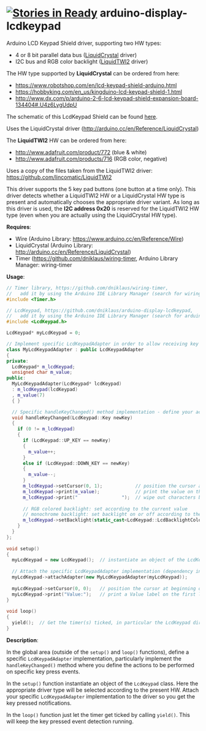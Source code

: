 [![Stories in Ready](https://badge.waffle.io/dniklaus/arduino-display-lcdkeypad.png?label=ready&title=Ready)](https://waffle.io/dniklaus/arduino-display-lcdkeypad)
arduino-display-lcdkeypad
=========================

Arduino LCD Keypad Shield driver, supporting two HW types: 
 * 4 or 8 bit parallel data bus ([LiquidCrystal](http://arduino.cc/en/Reference/LiquidCrystal) driver)
 * I2C bus and RGB color backlight ([LiquidTWI2](https://github.com/lincomatic/LiquidTWI2) driver)

The HW type supported by **LiquidCrystal** can be ordered from here:
 * https://www.robotshop.com/en/lcd-keypad-shield-arduino.html
 * https://hobbyking.com/en_us/kingduino-lcd-keypad-shield-1.html
 * http://www.dx.com/p/arduino-2-6-lcd-keypad-shield-expansion-board-134404#.U4z6LygUdpU

The schematic of this LcdKeypad Shield can be found [here](http://forum.arduino.cc/index.php?action=dlattach;topic=95618.0;attach=15041).

Uses the LiquidCrystal driver (http://arduino.cc/en/Reference/LiquidCrystal)



The **LiquidTWI2** HW can be ordered from here:
 * http://www.adafruit.com/product/772 (blue & white)
 * http://www.adafruit.com/products/716 (RGB color, negative)

Uses a copy of the files taken from the LiquidTWI2 driver: https://github.com/lincomatic/LiquidTWI2



This driver supports the 5 key pad buttons (one button at a time only).
This driver detects whether a LiquidTWI2 HW or a LiquidCrystal HW type is present and automatically chooses the appropriate driver variant.
As long as this driver is used, the **I2C address 0x20** is reserved for the LiquidTWI2 HW type (even when you are actually using the LiquidCrystal HW type).

**Requires**:
 * Wire (Arduino Library: https://www.arduino.cc/en/Reference/Wire)
 * LiquidCrystal (Arduino Library: http://arduino.cc/en/Reference/LiquidCrystal)
 * Timer (https://github.com/dniklaus/wiring-timer, Arduino Library Manager: wiring-timer



**Usage**:

```cpp
// Timer library, https://github.com/dniklaus/wiring-timer, 
//   add it by using the Arduino IDE Library Manager (search for wiring-timer)
#include <Timer.h>

// LcdKeypad, https://github.com/dniklaus/arduino-display-lcdkeypad, 
//   add it by using the Arduino IDE Library Manager (search for arduino-display-lcdkeypad)
#include <LcdKeypad.h>

LcdKeypad* myLcdKeypad = 0;

// Implement specific LcdKeypadAdapter in order to allow receiving key press events
class MyLcdKeypadAdapter : public LcdKeypadAdapter
{
private:
  LcdKeypad* m_lcdKeypad;
  unsigned char m_value;
public:
  MyLcdKeypadAdapter(LcdKeypad* lcdKeypad)
  : m_lcdKeypad(lcdKeypad)
  , m_value(7)
  { }

  // Specific handleKeyChanged() method implementation - define your actions here
  void handleKeyChanged(LcdKeypad::Key newKey)
  {
    if (0 != m_lcdKeypad)
    {
      if (LcdKeypad::UP_KEY == newKey)
      {
        m_value++;
      }
      else if (LcdKeypad::DOWN_KEY == newKey)
      {
        m_value--;
      }
      m_lcdKeypad->setCursor(0, 1);            // position the cursor at beginning of the second line    
      m_lcdKeypad->print(m_value);             // print the value on the second line of the display
      m_lcdKeypad->print("                ");  // wipe out characters behind the printed value
     
      // RGB colored backlight: set according to the current value
      // monochrome backlight: set backlight on or off according to the current value
      m_lcdKeypad->setBacklight(static_cast<LcdKeypad::LcdBacklightColor>(LcdKeypad::LCDBL_WHITE & m_value));
    }
  }
};
    
void setup()
{
  myLcdKeypad = new LcdKeypad();  // instantiate an object of the LcdKeypad class, using default parameters
  
  // Attach the specific LcdKeypadAdapter implementation (dependency injection)
  myLcdKeypad->attachAdapter(new MyLcdKeypadAdapter(myLcdKeypad));
  
  myLcdKeypad->setCursor(0, 0);   // position the cursor at beginning of the first line
  myLcdKeypad->print("Value:");   // print a Value label on the first line of the display
}
    
void loop()
{
  yield();  // Get the timer(s) ticked, in particular the LcdKeypad dirver's keyPollTimer
}
```


**Description**:

In the global area (outside of the `setup()` and `loop()` functions), define a specific `LcdKeypadAdapter` implementation, particularly implement the `handleKeyChanged()` method where you define the actions to be performed on specific key press events.

In the `setup()` function instantiate an object of the `LcdKeypad` class. Here the appropriate driver type will be selected according to the present HW. Attach your specific `LcdKeypadAdapter` implementation to the driver so you get the key pressed notifications.

In the `loop()` function just let the timer get ticked by calling `yield()`. This will keep the key pressed event detection running.
